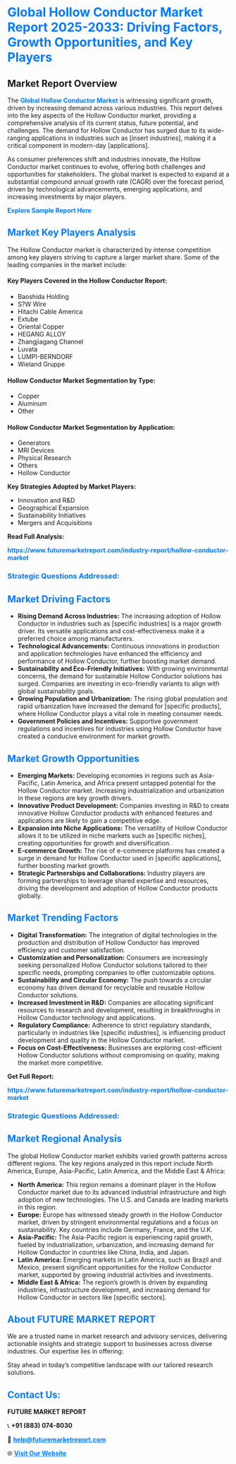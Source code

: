 <h1 style="color: #007BFF;">Global Hollow Conductor Market Report 2025-2033: Driving Factors, Growth Opportunities, and Key Players</h1>

<section id="overview">
<h2>Market Report Overview</h2>
<p>The <a href="https://www.futuremarketreport.com/industry-report/hollow-conductor-market" style="color: #007BFF; text-decoration: none;"><strong>Global Hollow Conductor Market</strong></a> is witnessing significant growth, driven by increasing demand across various industries. This report delves into the key aspects of the Hollow Conductor market, providing a comprehensive analysis of its current status, future potential, and challenges. The demand for Hollow Conductor has surged due to its wide-ranging applications in industries such as [insert industries], making it a critical component in modern-day [applications].</p>
<p>As consumer preferences shift and industries innovate, the Hollow Conductor market continues to evolve, offering both challenges and opportunities for stakeholders. The global market is expected to expand at a substantial compound annual growth rate (CAGR) over the forecast period, driven by technological advancements, emerging applications, and increasing investments by major players.</p>
</section>

<section id="overview">
<p><a href="https://www.futuremarketreport.com/request-sample/reportId=113275" style="color: #007BFF; text-decoration: none;"><strong>Explore Sample Report Here</strong></a></p>
</section>

<section id="key-players">
<h2 style="color: #007BFF;">Market Key Players Analysis</h2>
<p>The Hollow Conductor market is characterized by intense competition among key players striving to capture a larger market share. Some of the leading companies in the market include:</p>
<h4>Key Players Covered in the Hollow Conductor Report:</h4>
<ul><li>Baoshida Holding</li><li>S?W Wire</li><li>Hitachi Cable America</li><li>Extube</li><li>Oriental Copper</li><li>HEGANG ALLOY</li><li>Zhangjiagang Channel</li><li>Luvata</li><li>LUMPI-BERNDORF</li><li>Wieland Gruppe</li></ul>
<h4>Hollow Conductor Market Segmentation by Type:</h4>
<ul><li>Copper</li><li>Aluminum</li><li>Other</li></ul>

<h4>Hollow Conductor Market Segmentation by Application:</h4>
<ul><li>Generators</li><li>MRI Devices</li><li>Physical Research</li><li>Others</li><li>Hollow Conductor</li></ul>
<p><strong>Key Strategies Adopted by Market Players:</strong></p>
<ul>
<li>Innovation and R&D</li>
<li>Geographical Expansion</li>
<li>Sustainability Initiatives</li>
<li>Mergers and Acquisitions</li>
</ul>
</section>

<section>
<p><strong>Read Full Analysis: </strong></p><a href="https://www.futuremarketreport.com/industry-report/hollow-conductor-market" style="color: #007BFF; text-decoration: none;"><strong>https://www.futuremarketreport.com/industry-report/hollow-conductor-market</strong></a>
<h3 style="color: #007BFF;">Strategic Questions Addressed:</h3>
</section>

<section id="driving-factors">
<h2 style="color: #007BFF;">Market Driving Factors</h2>
<ul>
<li><strong>Rising Demand Across Industries:</strong> The increasing adoption of Hollow Conductor in industries such as [specific industries] is a major growth driver. Its versatile applications and cost-effectiveness make it a preferred choice among manufacturers.</li>
<li><strong>Technological Advancements:</strong> Continuous innovations in production and application technologies have enhanced the efficiency and performance of Hollow Conductor, further boosting market demand.</li>
<li><strong>Sustainability and Eco-Friendly Initiatives:</strong> With growing environmental concerns, the demand for sustainable Hollow Conductor solutions has surged. Companies are investing in eco-friendly variants to align with global sustainability goals.</li>
<li><strong>Growing Population and Urbanization:</strong> The rising global population and rapid urbanization have increased the demand for [specific products], where Hollow Conductor plays a vital role in meeting consumer needs.</li>
<li><strong>Government Policies and Incentives:</strong> Supportive government regulations and incentives for industries using Hollow Conductor have created a conducive environment for market growth.</li>
</ul>
</section>

<section id="growth-opportunities">
<h2 style="color: #007BFF;">Market Growth Opportunities</h2>
<ul>
<li><strong>Emerging Markets:</strong> Developing economies in regions such as Asia-Pacific, Latin America, and Africa present untapped potential for the Hollow Conductor market. Increasing industrialization and urbanization in these regions are key growth drivers.</li>
<li><strong>Innovative Product Development:</strong> Companies investing in R&D to create innovative Hollow Conductor products with enhanced features and applications are likely to gain a competitive edge.</li>
<li><strong>Expansion into Niche Applications:</strong> The versatility of Hollow Conductor allows it to be utilized in niche markets such as [specific niches], creating opportunities for growth and diversification.</li>
<li><strong>E-commerce Growth:</strong> The rise of e-commerce platforms has created a surge in demand for Hollow Conductor used in [specific applications], further boosting market growth.</li>
<li><strong>Strategic Partnerships and Collaborations:</strong> Industry players are forming partnerships to leverage shared expertise and resources, driving the development and adoption of Hollow Conductor products globally.</li>
</ul>
</section>

<section id="trending-factors">
<h2 style="color: #007BFF;">Market Trending Factors</h2>
<ul>
<li><strong>Digital Transformation:</strong> The integration of digital technologies in the production and distribution of Hollow Conductor has improved efficiency and customer satisfaction.</li>
<li><strong>Customization and Personalization:</strong> Consumers are increasingly seeking personalized Hollow Conductor solutions tailored to their specific needs, prompting companies to offer customizable options.</li>
<li><strong>Sustainability and Circular Economy:</strong> The push towards a circular economy has driven demand for recyclable and reusable Hollow Conductor solutions.</li>
<li><strong>Increased Investment in R&D:</strong> Companies are allocating significant resources to research and development, resulting in breakthroughs in Hollow Conductor technology and applications.</li>
<li><strong>Regulatory Compliance:</strong> Adherence to strict regulatory standards, particularly in industries like [specific industries], is influencing product development and quality in the Hollow Conductor market.</li>
<li><strong>Focus on Cost-Effectiveness:</strong> Businesses are exploring cost-efficient Hollow Conductor solutions without compromising on quality, making the market more competitive.</li>
</ul>
</section>

<section>
<p><strong>Get Full Report: </strong></p><a href="https://www.futuremarketreport.com/industry-report/hollow-conductor-market" style="color: #007BFF; text-decoration: none;"><strong>https://www.futuremarketreport.com/industry-report/hollow-conductor-market</strong></a>
<h3 style="color: #007BFF;">Strategic Questions Addressed:</h3>
</section>


<section id="regional-analysis">
<h2 style="color: #007BFF;">Market Regional Analysis</h2>
<p>The global Hollow Conductor market exhibits varied growth patterns across different regions. The key regions analyzed in this report include North America, Europe, Asia-Pacific, Latin America, and the Middle East & Africa:</p>
<ul>
<li><strong>North America:</strong> This region remains a dominant player in the Hollow Conductor market due to its advanced industrial infrastructure and high adoption of new technologies. The U.S. and Canada are leading markets in this region.</li>
<li><strong>Europe:</strong> Europe has witnessed steady growth in the Hollow Conductor market, driven by stringent environmental regulations and a focus on sustainability. Key countries include Germany, France, and the U.K.</li>
<li><strong>Asia-Pacific:</strong> The Asia-Pacific region is experiencing rapid growth, fueled by industrialization, urbanization, and increasing demand for Hollow Conductor in countries like China, India, and Japan.</li>
<li><strong>Latin America:</strong> Emerging markets in Latin America, such as Brazil and Mexico, present significant opportunities for the Hollow Conductor market, supported by growing industrial activities and investments.</li>
<li><strong>Middle East & Africa:</strong> The region’s growth is driven by expanding industries, infrastructure development, and increasing demand for Hollow Conductor in sectors like [specific sectors].</li>
</ul>
</section>

<footer>
<h2 style="color: #007BFF;">About FUTURE MARKET REPORT</h2>
<p>We are a trusted name in market research and advisory services, delivering actionable insights and strategic support to businesses across diverse industries. Our expertise lies in offering:</p>

<p>Stay ahead in today’s competitive landscape with our tailored research solutions.</p>

<h2 style="color: #007BFF;">Contact Us:</h2>
<p><strong>FUTURE MARKET REPORT</strong></p>
<p>📞 <strong>+91 (883) 074-8030</strong></p>
<p>📧 <strong><a href="mailto:help@futuremarketreport.com" style="color: #007BFF;">help@futuremarketreport.com</a></strong></p>
<p>🌐 <strong><a href="https://www.futuremarketreport.com/" style="color: #007BFF;">Visit Our Website</a></strong></p>
</footer>
